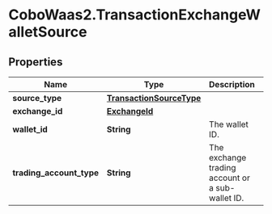# CoboWaas2.TransactionExchangeWalletSource

## Properties

Name | Type | Description | Notes
------------ | ------------- | ------------- | -------------
**source_type** | [**TransactionSourceType**](TransactionSourceType.md) |  | 
**exchange_id** | [**ExchangeId**](ExchangeId.md) |  | 
**wallet_id** | **String** | The wallet ID. | 
**trading_account_type** | **String** | The exchange trading account or a sub-wallet ID. | [optional] 


